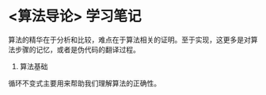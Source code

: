 # <算法导论> 学习笔记

  算法的精华在于分析和比较，难点在于算法相关的证明。至于实现，这更多是对算法步骤的记忆，或者是伪代码的翻译过程。

1. 算法基础

循环不变式主要用来帮助我们理解算法的正确性。
